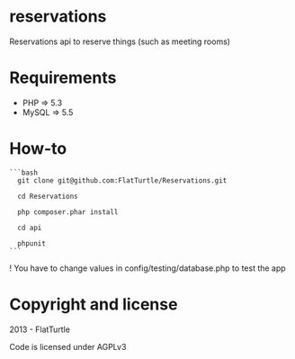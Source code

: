 reservations
============

Reservations api to reserve things (such as meeting rooms)


Requirements 
=============

* PHP => 5.3
* MySQL => 5.5

How-to
======

    ```bash
      git clone git@github.com:FlatTurtle/Reservations.git
   
      cd Reservations
    
      php composer.phar install
    
      cd api
      
      phpunit
    ``` 


! You have to change values in config/testing/database.php to test the app

Copyright and license
=====================

2013 - FlatTurtle

Code is licensed under AGPLv3

